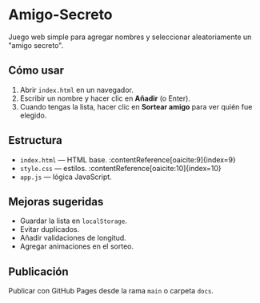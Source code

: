 # Amigo-Secreto

Juego web simple para agregar nombres y seleccionar aleatoriamente un "amigo secreto".

## Cómo usar
1. Abrir `index.html` en un navegador.
2. Escribir un nombre y hacer clic en **Añadir** (o Enter).
3. Cuando tengas la lista, hacer clic en **Sortear amigo** para ver quién fue elegido.

## Estructura
- `index.html` — HTML base. :contentReference[oaicite:9]{index=9}
- `style.css` — estilos. :contentReference[oaicite:10]{index=10}
- `app.js` — lógica JavaScript.

## Mejoras sugeridas
- Guardar la lista en `localStorage`.
- Evitar duplicados.
- Añadir validaciones de longitud.
- Agregar animaciones en el sorteo.

## Publicación
Publicar con GitHub Pages desde la rama `main` o carpeta `docs`.
